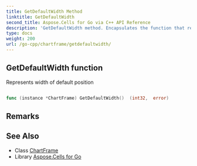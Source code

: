 ```yaml
---
title: GetDefaultWidth Method 
linktitle: GetDefaultWidth
second_title: Aspose.Cells for Go via C++ API Reference
description: 'GetDefaultWidth method. Encapsulates the function that represents getdefaultwidth in Go.'
type: docs
weight: 200
url: /go-cpp/chartframe/getdefaultwidth/
---
```


## GetDefaultWidth function

Represents width of default position

```go

func (instance *ChartFrame) GetDefaultWidth()  (int32,  error) 

```

## Remarks


## See Also

* Class [ChartFrame](../)
* Library [Aspose.Cells for Go](../../)
